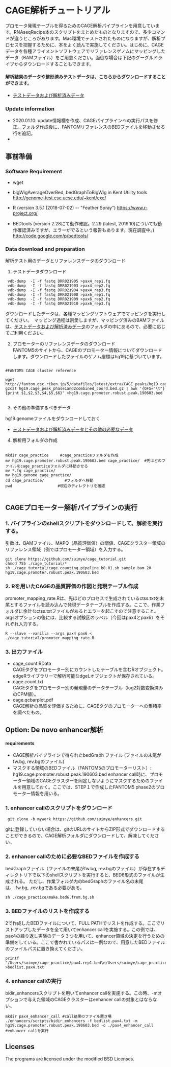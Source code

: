 CAGE解析チュートリアル
====

プロモータ発現テーブルを得るためのCAGE解析パイプラインを用意しています。RNAseqRecipe本のスクリプトをまとめたものとなりますので、多少コマンドが違うところがあります。Mac環境でテストされたものになりますが、解析プロセスを把握するために、本をよく読んで実施してください。はじめに、CAGEデータを各種アライメントソフトウェアでリファレンスゲノムにマッピングしたデータ（BAMファイル）をご用意ください。面倒な場合は下記のグーグルドライブからダウンロードすることもできます。

#### 解析結果のデータや整形済みテストデータは、こちらからダウンロードすることができます。

- [テストデータおよび解析済みデータ](https://drive.google.com/open?id=1UVryalUW7gGuNLC-rsnVR1ayZCkOqhI1)

### Update information 


- 2020.01.10: update情報欄を作成、CAGEパイプラインへの実行パスを修正。フォルダ作成後に、FANTOMリファレンスのBEDファイルを移動させる行を追記。　　
-  


## 事前準備　　

### Software Requirement     

- wget  
	
- bigWigAverageOverBed, bedGraphToBigWig in Kent Utility tools  
	http://genome-test.cse.ucsc.edu/~kent/exe/
- R  (version 3.5.1 (2018-07-02) -- "Feather Spray")
	https://www.r-project.org/
- BEDtools  (version 2.28にて動作確認。2.29 (latest, 2019.10)についても動作確認済みですが、エラーがでるという報告もあります。現在調査中。)
	http://code.google.com/p/bedtools/
    
  
  
### Data download and preparation
解析テスト用のデータとリファレンスデータのダウンロード

1. テストデータダウンロード

```  
 vdb-dump  -I -f fastq DRR021905 >pax4_rep1.fq
 vdb-dump  -I -f fastq DRR021903 >pax4_rep2.fq
 vdb-dump  -I -f fastq DRR021904 >pax4_rep3.fq
 vdb-dump  -I -f fastq DRR021908 >pax6_rep1.fq
 vdb-dump  -I -f fastq DRR021909 >pax6_rep2.fq
 vdb-dump  -I -f fastq DRR021910 >pax6_rep3.fq

```  

ダウンロードしたデータは、各種マッピングソフトウェアでマッピングを実行してください。　マッピング過程は割愛しますが、マッピング済みのBAMファイルは、[テストデータおよび解析済みデータ](https://drive.google.com/open?id=1UVryalUW7gGuNLC-rsnVR1ayZCkOqhI1)のフォルダの中にあるので、必要に応じてご利用ください。


2. プロモーターのリファレンスデータのダウンロード  
FANTOM5のサイトから、CAGEのプロモーター情報についてダウンロードします。ダウンロードしたファイルのゲノム座標はhg19に基づいています。

```  

#FANTOM5 CAGE cluster reference

wget http://fantom.gsc.riken.jp/5/datafiles/latest/extra/CAGE_peaks/hg19.cage_peak_phase1and2combined_coord.bed.gz
gzcat hg19.cage_peak_phase1and2combined_coord.bed.gz | awk '{OFS="\t"}{print $1,$2,$3,$4,$5,$6}' >hg19.cage.promoter.robust.peak.190603.bed


```  

3. その他の準備するべきデータ

hg19.genomeファイルをダウンロードしておく

- [テストデータおよび解析済みデータとその他の必要なデータ](https://drive.google.com/open?id=1UVryalUW7gGuNLC-rsnVR1ayZCkOqhI1)


  
4. 解析用フォルダの作成  

```

mkdir cage_practice     #cage_practiceフォルダを作成
mv hg19.cage.promoter.robust.peak.190603.bed cage_practice/  #先ほどのファイルをcage_practiceフォルダに移動させる
mv *.fq cage_practice/
mv hg19.genome cage_practice/
cd cage_practice/         #フォルダへ移動
pwd          　　　　　　#現在のディレクトリを確認


```


## CAGEプロモーター解析パイプラインの実行

### 1. パイプラインのshellスクリプトをダウンロードして、解析を実行する。
引数は、BAMファイル、MAPQ（品質評価値）の閾値、CAGEクラスター領域のリファレンス領域（例ではプロモーター領域）を入力する。

```
git clone https://github.com/suimye/cage_tutorial.git
chmod 755 ./cage_tutorial/*
sh ./cage_tutorial/cage.counting.pipeline.b0.01.sh sample.bam 20 hg19.cage.promoter.robust.peak.190603.bed
```



### 2. Rを用いたCAGEの品質評価の作図と発現テーブル作成  

promoter_mapping_rate.Rは、先ほどのプロセスで生成されているctss.txtを末尾とするファイルを読み込んで発現データテーブルを作成する。ここで、作業フォルダに余計なctss.txtファイルがあるとエラーを起こすので注意すること。argsオプションの後には、比較する試験区のラベル（今回はpax4とpax6）をそれぞれ入力する。

```
R --slave --vanilla --args pax4 pax6 < ./cage_tutorial/promoter_mapping_rate.R
```


### 3. 出力ファイル

- cage_count.RData  
CAGEタグをプロモーター別にカウントしたテーブルを含むRオブジェクト。edgeRライブラリーで解析可能なdgeLオブジェクトが保存されている。  
- cage.count.txt  
CAGEタグをプロモーター別の発現量のデータテーブル（log2対数変換済みのCPM値）。    
- cage.qcbarplot.pdf  
CAGE解析の品質を評価するために、CAGEタグのプロモーターへの集積率を調べたもの。  


## Option: De novo enhancer解析


#### requirements

- CAGE解析パイプラインで得られたbedGraph ファイル  (ファイルの末尾がfw.bg, rev.bgのファイル)
- マスクする領域のBEDファイル（FANTOM5のプロモーターリスト）: hg19.cage.promoter.robust.peak.190603.bed
enhancer call時に、プロモーター領域のCAGEクラスターを同定しないようにマスクするためのファイルを用意しておく。ここでは、STEP１で作成したFANTOM5 phase2のプロモーター情報を用いる。


### 1. enhancer callのスクリプトをダウンロード


```
 git clone -b mywork https://github.com/suimye/enhancers.git

```
gitに登録していない場合は、gitのURLのサイトからZIP形式でダウンロードすることができるので、CAGE解析フォルダにダウンロードして、解凍してください。


### 2. enhancer callのために必要なBEDファイルを作成する
bedGraphファイル（ファイルの末尾がfw.bg, rev.bgのファイル）が存在するディレクトリ下で以下のshellスクリプトを実行すると、BED6形式のファイルが生成される。
ただし、作業フォルダ内のbedGraphのファイル名の末尾は、.fw.bg, .rev.bgである必要がある。

```
sh ./cage_practice/make.bed6.from.bg.sh

```



### 3. BEDファイルのリストを作成する
2で作成したBEDファイルについて、FULL PATHでリストを作成する。ここでリストアップしたデータを全て用いてenhancer callを実施する。この例では、pax4の繰り返し実験のデータ３つを用いて、enhancer領域の決定を行うための準備をしている。ここで書かれているパスは一例なので、用意したBEDファイルのファイルパスに置き換えてください。

```
printf "/Users/suimye/cage_practice/pax4.rep1.bed\n/Users/suimye/cage_practice/pax4.rep2.bed\n/Users/suimye/cage_practice/pax4.rep3.bed\n" >bedlist.pax4.txt

```


### 4. enhancer callの実行
bidir_enhancersスクリプトを用いてenhancer callを実施する。この時、-mオプションで与えた領域のCAGEクラスターはenhancer callの対象とはならない。

```
mkdir pax4_enhancer_call #call結果のファイル置き場
./enhancers/scripts/bidir_enhancers -f bedlist.pax4.txt -m hg19.cage.promoter.robust.peak.190603.bed -o ./pax4_enhancer_call #enhancer callを実行
```



Licenses
--------
The programs are licensed under the modified BSD Licenses. 
